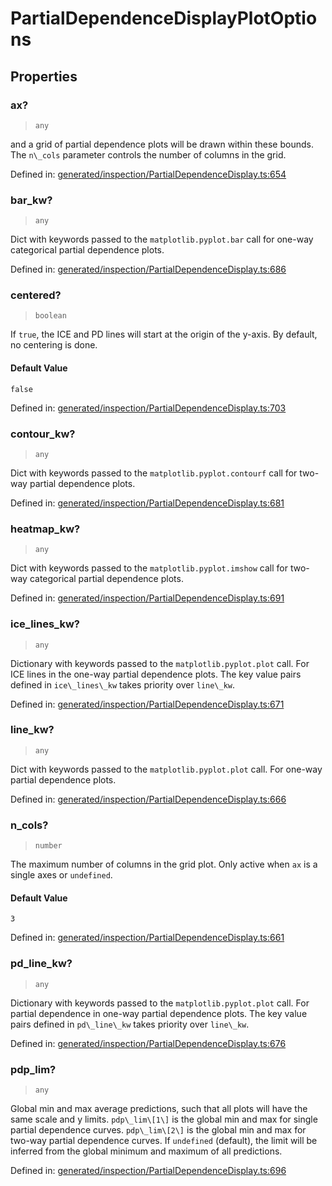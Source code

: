# PartialDependenceDisplayPlotOptions

## Properties

### ax?

> `any`

and a grid of partial dependence plots will be drawn within these bounds. The `n\_cols` parameter controls the number of columns in the grid.

Defined in:  [generated/inspection/PartialDependenceDisplay.ts:654](https://github.com/transitive-bullshit/scikit-learn-ts/blob/b59c1ff/packages/sklearn/src/generated/inspection/PartialDependenceDisplay.ts#L654)

### bar\_kw?

> `any`

Dict with keywords passed to the `matplotlib.pyplot.bar` call for one-way categorical partial dependence plots.

Defined in:  [generated/inspection/PartialDependenceDisplay.ts:686](https://github.com/transitive-bullshit/scikit-learn-ts/blob/b59c1ff/packages/sklearn/src/generated/inspection/PartialDependenceDisplay.ts#L686)

### centered?

> `boolean`

If `true`, the ICE and PD lines will start at the origin of the y-axis. By default, no centering is done.

#### Default Value

`false`

Defined in:  [generated/inspection/PartialDependenceDisplay.ts:703](https://github.com/transitive-bullshit/scikit-learn-ts/blob/b59c1ff/packages/sklearn/src/generated/inspection/PartialDependenceDisplay.ts#L703)

### contour\_kw?

> `any`

Dict with keywords passed to the `matplotlib.pyplot.contourf` call for two-way partial dependence plots.

Defined in:  [generated/inspection/PartialDependenceDisplay.ts:681](https://github.com/transitive-bullshit/scikit-learn-ts/blob/b59c1ff/packages/sklearn/src/generated/inspection/PartialDependenceDisplay.ts#L681)

### heatmap\_kw?

> `any`

Dict with keywords passed to the `matplotlib.pyplot.imshow` call for two-way categorical partial dependence plots.

Defined in:  [generated/inspection/PartialDependenceDisplay.ts:691](https://github.com/transitive-bullshit/scikit-learn-ts/blob/b59c1ff/packages/sklearn/src/generated/inspection/PartialDependenceDisplay.ts#L691)

### ice\_lines\_kw?

> `any`

Dictionary with keywords passed to the `matplotlib.pyplot.plot` call. For ICE lines in the one-way partial dependence plots. The key value pairs defined in `ice\_lines\_kw` takes priority over `line\_kw`.

Defined in:  [generated/inspection/PartialDependenceDisplay.ts:671](https://github.com/transitive-bullshit/scikit-learn-ts/blob/b59c1ff/packages/sklearn/src/generated/inspection/PartialDependenceDisplay.ts#L671)

### line\_kw?

> `any`

Dict with keywords passed to the `matplotlib.pyplot.plot` call. For one-way partial dependence plots.

Defined in:  [generated/inspection/PartialDependenceDisplay.ts:666](https://github.com/transitive-bullshit/scikit-learn-ts/blob/b59c1ff/packages/sklearn/src/generated/inspection/PartialDependenceDisplay.ts#L666)

### n\_cols?

> `number`

The maximum number of columns in the grid plot. Only active when `ax` is a single axes or `undefined`.

#### Default Value

`3`

Defined in:  [generated/inspection/PartialDependenceDisplay.ts:661](https://github.com/transitive-bullshit/scikit-learn-ts/blob/b59c1ff/packages/sklearn/src/generated/inspection/PartialDependenceDisplay.ts#L661)

### pd\_line\_kw?

> `any`

Dictionary with keywords passed to the `matplotlib.pyplot.plot` call. For partial dependence in one-way partial dependence plots. The key value pairs defined in `pd\_line\_kw` takes priority over `line\_kw`.

Defined in:  [generated/inspection/PartialDependenceDisplay.ts:676](https://github.com/transitive-bullshit/scikit-learn-ts/blob/b59c1ff/packages/sklearn/src/generated/inspection/PartialDependenceDisplay.ts#L676)

### pdp\_lim?

> `any`

Global min and max average predictions, such that all plots will have the same scale and y limits. `pdp\_lim\[1\]` is the global min and max for single partial dependence curves. `pdp\_lim\[2\]` is the global min and max for two-way partial dependence curves. If `undefined` (default), the limit will be inferred from the global minimum and maximum of all predictions.

Defined in:  [generated/inspection/PartialDependenceDisplay.ts:696](https://github.com/transitive-bullshit/scikit-learn-ts/blob/b59c1ff/packages/sklearn/src/generated/inspection/PartialDependenceDisplay.ts#L696)
